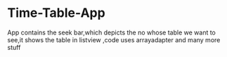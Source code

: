 # Time-Table-App

App contains the seek bar,which depicts the no whose table we want to see,it shows the table in listview
,code uses arrayadapter and many more stuff

